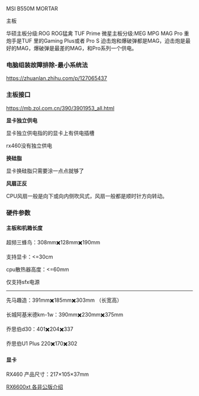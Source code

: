 MSI B550M MORTAR





主板

华硕主板分级:ROG ROG猛禽 TUF Prime
微星主板分级:MEG MPG MAG Pro
重炮手是TUF 里的Gaming Plus或者 Pro S
迫击炮和爆破弹都是MAG，迫击炮是最好的MAG，爆破弹是最差的MAG，和Pro系列一个供电。



### 电脑组装故障排除-最小系统法

https://zhuanlan.zhihu.com/p/127065437



### 主板接口

https://mb.zol.com.cn/390/3901953_all.html







**显卡独立供电**

显卡独立供电指的的显卡上有供电插槽

rx460没有独立供电



**换硅脂**

显卡换硅脂只需要涂一点点就够了



**风扇正反**

CPU风扇一般是向下或向内侧吹风式，风扇一般都是顺时针方向转动。





### 硬件参数

#### 主板和机箱长度

超频三蜂鸟：308mm✖️128mm✖️190mm

支持显卡：<=30cm

cpu散热器高度：<=60mm

仅支持sfx电源

---

先马趣造：391mm✖️185mm✖️303mm （长宽高）

长城阿基米德km-1w：390mm✖️230mm✖️375mm

乔思伯d30：401✖️204✖️337

乔思伯U1 Plus 220✖️170✖️302

#### 显卡

RX460 产品尺寸：217×105×37mm



[RX6600xt 各非公版介绍](https://zhuanlan.zhihu.com/p/398818793)
